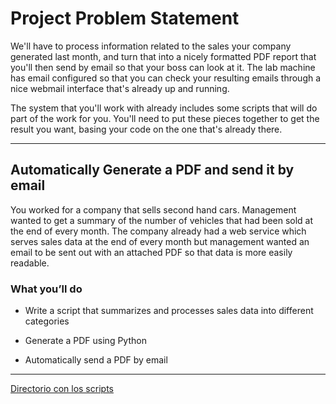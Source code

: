 # Project Problem Statement

We'll have to process information related to the sales your company generated last month, and turn that into a nicely formatted PDF report that you'll then send by email so that your boss can look at it. The lab machine has email configured so that you can check your resulting emails through a nice webmail interface that's already up and running.

The system that you'll work with already includes some scripts that will do part of the work for you. You'll need to put these pieces together to get the result you want, basing your code on the one that's already there.

---

## Automatically Generate a PDF and send it by email

You worked for a company that sells second hand cars. Management wanted to get a summary of the number of vehicles that had been sold at the end of every month. The company already had a web service which serves sales data at the end of every month but management wanted an email to be sent out with an attached PDF so that data is more easily readable.

### What you’ll do
- Write a script that summarizes and processes sales data into different categories

- Generate a PDF using Python

- Automatically send a PDF by email 

---

[Directorio con los scripts](/6-Automating_Real-World_Tasks_with_Python/Module-3/project/)